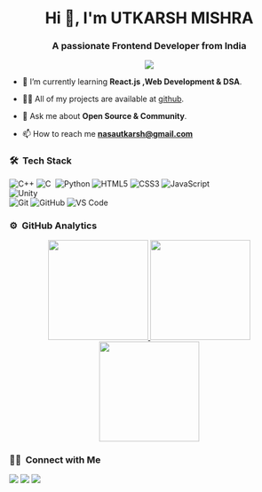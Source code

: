 <h1 align="center">Hi 👋, I'm UTKARSH MISHRA</h1>
<h3 align="center">A passionate Frontend Developer from India</h3>
	
<p align="center">
  <img src="https://visitor-badge.glitch.me/badge?page_id=UtkarshMishra12.visitor-badge.issue.1">
</p>

- 🌱 I’m currently learning **React.js ,Web Development & DSA**.

- 👨‍💻 All of my projects are available at [github](https://github.com/UtkarshMishra12?tab=repositories).

- 💬 Ask me about **Open Source & Community**.

- 📫 How to reach me **nasautkarsh@gmail.com**


	
### 🛠 &nbsp;Tech Stack

![C++](https://img.shields.io/badge/C%2B%2B-00599C?style=for-the-badge&logo=c%2B%2B&logoColor=white)
![C](https://img.shields.io/badge/-C-333333?style=flat&logo=C&logoColor=A8B9CC)&nbsp;
![Python](http://img.shields.io/badge/-Python-3776AB?style=for-the-badge&logo=python&logoColor=ffffff)
![HTML5](https://img.shields.io/badge/-HTML5-%23E44D27?style=for-the-badge&logo=html5&logoColor=ffffff)
![CSS3](https://img.shields.io/badge/-CSS3-%231572B6?style=for-the-badge&logo=css3)
![JavaScript](https://img.shields.io/badge/-JavaScript-%23F7DF1C?style=for-the-badge&logo=javascript&logoColor=000000&labelColor=%23F7DF1C&color=%23FFCE5A)
<br>
![Unity](https://img.shields.io/badge/-Unity-333333?style=flat&logo=unity)\
![Git](https://img.shields.io/badge/-Git-%23F05032?style=for-the-badge&logo=git&logoColor=%23ffffff)
![GitHub](https://img.shields.io/badge/-GitHub-181717?style=for-the-badge&logo=github)
![VS Code](http://img.shields.io/badge/-VS%20Code-007ACC?style=for-the-badge&logo=visual-studio-code&logoColor=ffffff)
<br/>

### ⚙️ &nbsp;GitHub Analytics

<p align="center">
<a href="https://github.com/UtkarshMishra12">
  <img height="180em" src="https://github-readme-stats-eight-theta.vercel.app/api?username=UtkarshMishra12&show_icons=true&theme=algolia&include_all_commits=true&count_private=true"/>
  <img height="180em" src="https://github-readme-stats-eight-theta.vercel.app/api/top-langs/?username=UtkarshMishra12&layout=compact&langs_count=8&theme=algolia"/>
  <img height="180em" src="https://github-readme-streak-stats.herokuapp.com/?user=UtkarshMishra12&theme=tokyonight"/>	
</a>
</p>

### 🤝🏻 &nbsp;Connect with Me

<p>
<a href="https://www.linkedin.com/in/utkarsh-mishra-en12/"><img src="https://img.shields.io/badge/-UtkarshMishra12-0077B5?style=flat&logo=Linkedin&logoColor=white"/></a>
<a href="mailto:nasautkarsh@gmail.com"><img src="https://img.shields.io/badge/-nasautkarsh@gmail.com-D14836?style=flat&logo=Gmail&logoColor=white"></a>
<a href="https://twitter.com/utkARsh2000_"><img src="https://img.shields.io/badge/-@utkARsh2000_-1877F2?style=flat&logo=Twitter&logoColor=white"/></a>
</p>
<!-- <p align="center"><img align="center" src="https://github-readme-streak-stats.herokuapp.com/?user=UtkarshMishra12&" alt="UtkarshMishra12" /></p> -->
